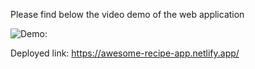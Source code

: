 Please find below the video demo of the web application

![Demo:](https://github.com/Gautamchaudhry09/Reacipe-app/blob/master/Recipe-app%20Demo%20gif.gif?raw=true)


Deployed link: https://awesome-recipe-app.netlify.app/
